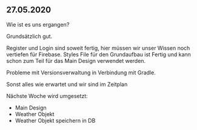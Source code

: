 ## 27.05.2020

Wie ist es uns ergangen?

Grundsätzlich gut. 

Register und Login sind soweit fertig, hier müssen wir unser Wissen noch vertiefen für Firebase.
Styles File für den Grundaufbau ist Fertig und kann schon zum Teil für das Main Design verwendet werden.


Probleme mit  Versionsverwaltung in Verbindung mit Gradle.

Sonst alles wie erwartet und wir sind im Zeitplan

Nächste Woche wird umgesetzt:
* Main Design
* Weather Objekt 
* Weather Objekt speichern in DB
